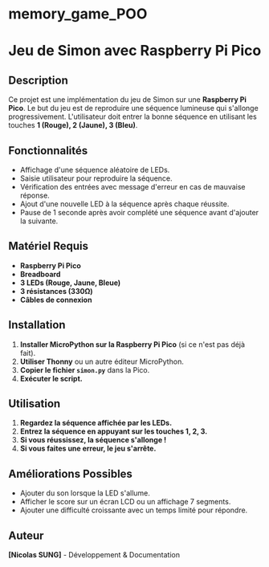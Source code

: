 # memory_game_POO

# Jeu de Simon avec Raspberry Pi Pico

## Description
Ce projet est une implémentation du jeu de Simon sur une **Raspberry Pi Pico**. Le but du jeu est de reproduire une séquence lumineuse qui s'allonge progressivement. L'utilisateur doit entrer la bonne séquence en utilisant les touches **1 (Rouge), 2 (Jaune), 3 (Bleu)**.

## Fonctionnalités
- Affichage d'une séquence aléatoire de LEDs.
- Saisie utilisateur pour reproduire la séquence.
- Vérification des entrées avec message d'erreur en cas de mauvaise réponse.
- Ajout d'une nouvelle LED à la séquence après chaque réussite.
- Pause de 1 seconde après avoir complété une séquence avant d'ajouter la suivante.

## Matériel Requis
- **Raspberry Pi Pico**
- **Breadboard**
- **3 LEDs (Rouge, Jaune, Bleue)**
- **3 résistances (330Ω)**
- **Câbles de connexion**

## Installation
1. **Installer MicroPython sur la Raspberry Pi Pico** (si ce n'est pas déjà fait).
2. **Utiliser Thonny** ou un autre éditeur MicroPython.
3. **Copier le fichier `simon.py`** dans la Pico.
4. **Exécuter le script.**

## Utilisation
1. **Regardez la séquence affichée par les LEDs.**
2. **Entrez la séquence en appuyant sur les touches 1, 2, 3.**
3. **Si vous réussissez, la séquence s'allonge !**
4. **Si vous faites une erreur, le jeu s'arrête.**


## Améliorations Possibles
- Ajouter du son lorsque la LED s'allume.
- Afficher le score sur un écran LCD ou un affichage 7 segments.
- Ajouter une difficulté croissante avec un temps limité pour répondre.

## Auteur
**[Nicolas SUNG]** - Développement & Documentation
